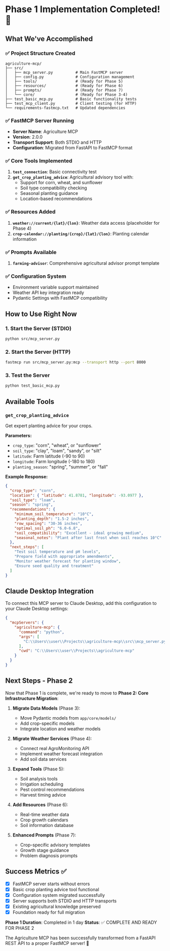 # Phase 1 Implementation Completed! 🎉

## What We've Accomplished

### ✅ **Project Structure Created**

```
agriculture-mcp/
├── src/
│   ├── mcp_server.py          # Main FastMCP server
│   ├── config.py              # Configuration management
│   ├── tools/                 # (Ready for Phase 5)
│   ├── resources/             # (Ready for Phase 6)
│   ├── prompts/               # (Ready for Phase 7)
│   └── core/                  # (Ready for Phase 3-4)
├── test_basic_mcp.py          # Basic functionality tests
├── test_mcp_client.py         # Client testing (for HTTP)
└── requirements-fastmcp.txt   # Updated dependencies
```

### ✅ **FastMCP Server Running**

- **Server Name**: Agriculture MCP
- **Version**: 2.0.0
- **Transport Support**: Both STDIO and HTTP
- **Configuration**: Migrated from FastAPI to FastMCP format

### ✅ **Core Tools Implemented**

1. **`test_connection`**: Basic connectivity test
2. **`get_crop_planting_advice`**: Agricultural advisory tool with:
   - Support for corn, wheat, and sunflower
   - Soil type compatibility checking
   - Seasonal planting guidance
   - Location-based recommendations

### ✅ **Resources Added**

1. **`weather://current/{lat}/{lon}`**: Weather data access (placeholder for Phase 4)
2. **`crop-calendar://planting/{crop}/{lat}/{lon}`**: Planting calendar information

### ✅ **Prompts Available**

1. **`farming-advisor`**: Comprehensive agricultural advisor prompt template

### ✅ **Configuration System**

- Environment variable support maintained
- Weather API key integration ready
- Pydantic Settings with FastMCP compatibility

## How to Use Right Now

### 1. **Start the Server (STDIO)**

```bash
python src/mcp_server.py
```

### 2. **Start the Server (HTTP)**

```bash
fastmcp run src/mcp_server.py:mcp --transport http --port 8000
```

### 3. **Test the Server**

```bash
python test_basic_mcp.py
```

## Available Tools

### `get_crop_planting_advice`

Get expert planting advice for your crops.

**Parameters:**

- `crop_type`: "corn", "wheat", or "sunflower"
- `soil_type`: "clay", "loam", "sandy", or "silt"
- `latitude`: Farm latitude (-90 to 90)
- `longitude`: Farm longitude (-180 to 180)
- `planting_season`: "spring", "summer", or "fall"

**Example Response:**

```json
{
  "crop_type": "corn",
  "location": { "latitude": 41.8781, "longitude": -93.0977 },
  "soil_type": "loam",
  "season": "spring",
  "recommendations": {
    "minimum_soil_temperature": "10°C",
    "planting_depth": "1.5-2 inches",
    "row_spacing": "30-36 inches",
    "optimal_soil_ph": "6.0-6.8",
    "soil_compatibility": "Excellent - ideal growing medium",
    "seasonal_notes": "Plant after last frost when soil reaches 10°C"
  },
  "next_steps": [
    "Test soil temperature and pH levels",
    "Prepare field with appropriate amendments",
    "Monitor weather forecast for planting window",
    "Ensure seed quality and treatment"
  ]
}
```

## Claude Desktop Integration

To connect this MCP server to Claude Desktop, add this configuration to your Claude Desktop settings:

```json
{
  "mcpServers": {
    "agriculture-mcp": {
      "command": "python",
      "args": [
        "C:\\Users\\user\\Projects\\agriculture-mcp\\src\\mcp_server.py"
      ],
      "cwd": "C:\\Users\\user\\Projects\\agriculture-mcp"
    }
  }
}
```

## Next Steps - Phase 2

Now that Phase 1 is complete, we're ready to move to **Phase 2: Core Infrastructure Migration**:

1. **Migrate Data Models** (Phase 3):

   - Move Pydantic models from `app/core/models/`
   - Add crop-specific models
   - Integrate location and weather models

2. **Migrate Weather Services** (Phase 4):

   - Connect real AgroMonitoring API
   - Implement weather forecast integration
   - Add soil data services

3. **Expand Tools** (Phase 5):

   - Soil analysis tools
   - Irrigation scheduling
   - Pest control recommendations
   - Harvest timing advice

4. **Add Resources** (Phase 6):

   - Real-time weather data
   - Crop growth calendars
   - Soil information database

5. **Enhanced Prompts** (Phase 7):
   - Crop-specific advisory templates
   - Growth stage guidance
   - Problem diagnosis prompts

## Success Metrics ✅

- [x] FastMCP server starts without errors
- [x] Basic crop planting advice tool functional
- [x] Configuration system migrated successfully
- [x] Server supports both STDIO and HTTP transports
- [x] Existing agricultural knowledge preserved
- [x] Foundation ready for full migration

**Phase 1 Duration**: Completed in 1 day
**Status**: ✅ COMPLETE AND READY FOR PHASE 2

The Agriculture MCP has been successfully transformed from a FastAPI REST API to a proper FastMCP server! 🚀
